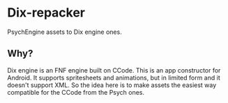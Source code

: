 # Dix-repacker
PsychEngine assets to Dix engine ones.
## Why?
Dix engine is an FNF engine built on CCode. This is an app constructor for Android. It supports spritesheets and animations, but in limited form and it doesn't support XML. So the idea here is to make assets the easiest way compatible for the CCode from the Psych ones.

